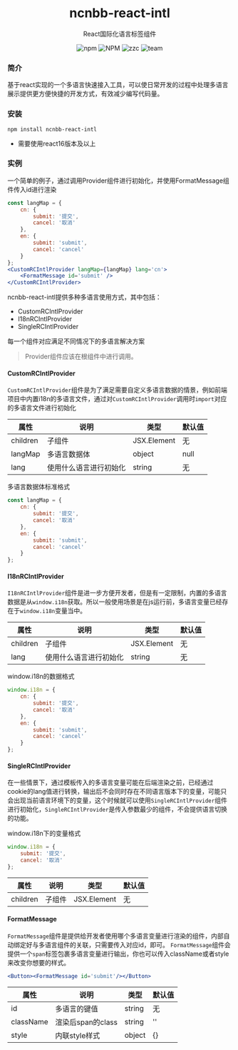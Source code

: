 <h1 align="center">ncnbb-react-intl</h1>
<p align="center">React国际化语言标签组件</p>
<p align='center'>
<img alt='npm' src='https://img.shields.io/npm/v/ncnbb-react-intl'/>
<img alt='NPM' src='https://img.shields.io/npm/l/ncnbb-react-intl'/>
<img alt='zzc' src='https://img.shields.io/badge/company-%E7%A7%9F%E7%A7%9F%E8%BD%A6-blue'/>
<img alt='team' src='https://img.shields.io/badge/team-IRC--FE-yellow'/>
</p>

### 简介
基于react实现的一个多语言快速接入工具，可以使日常开发的过程中处理多语言展示提供更方便快捷的开发方式，有效减少编写代码量。

### 安装

```shell
npm install ncnbb-react-intl
```


- 需要使用react16版本及以上

### 实例

一个简单的例子，通过调用Provider组件进行初始化，并使用FormatMessage组件传入id进行渲染
```jsx
const langMap = {
    cn: {
        submit: '提交',
        cancel: '取消'
    },
    en: {
        submit: 'submit',
        cancel: 'cancel'
    }
};
<CustomRCIntlProvider langMap={langMap} lang='cn'>
    <FormatMessage id='submit' />
</CustomRCIntlProvider>

```

ncnbb-react-intl提供多种多语言使用方式，其中包括：

- CustomRCIntlProvider
- I18nRCIntlProvider
- SingleRCIntlProvider

每一个组件对应满足不同情况下的多语言解决方案
 
>Provider组件应该在根组件中进行调用。

#### CustomRCIntlProvider
`CustomRCIntlProvider`组件是为了满足需要自定义多语言数据的情景，例如前端项目中内置i18n的多语言文件，通过对`CustomRCIntlProvider`调用时`import`对应的多语言文件进行初始化

| 属性     | 说明   | 类型        | 默认值 |
| -------- | ------ | ----------- | ------ |
| children | 子组件 | JSX.Element | 无     |
| langMap  | 多语言数据体           | object      | null   |
| lang     | 使用什么语言进行初始化 | string      | 无     |

多语言数据体标准格式
```jsx
const langMap = {
    cn: {
        submit: '提交',
        cancel: '取消'
    },
    en: {
        submit: 'submit',
        cancel: 'cancel'
    }
};
```

#### I18nRCIntlProvider
`I18nRCIntlProvider`组件是进一步方便开发者，但是有一定限制，内置的多语言数据是从`window.i18n`获取。所以一般使用场景是在js运行前，多语言变量已经存在于`window.i18n`变量当中。

| 属性     | 说明                   | 类型        | 默认值 |
| -------- | ---------------------- | ----------- | ------ |
| children | 子组件                 | JSX.Element | 无     |
| lang     | 使用什么语言进行初始化 | string      | 无     |

window.i18n的数据格式
```jsx
window.i18n = {
    cn: {
        submit: '提交',
        cancel: '取消'
    },
    en: {
        submit: 'submit',
        cancel: 'cancel'
    }
};
```


#### SingleRCIntlProvider
在一些情景下，通过模板传入的多语言变量可能在后端渲染之前，已经通过cookie的lang值进行转换，输出后不会同时存在不同语言版本下的变量，可能只会出现当前语言环境下的变量，这个时候就可以使用`SingleRCIntlProvider`组件进行初始化，`SingleRCIntlProvider`是传入参数最少的组件，不会提供语言切换的功能。

window.i18n下的变量格式
```jsx
window.i18n = {
    submit: '提交',
    cancel: '取消'
};
```

| 属性     | 说明                   | 类型        | 默认值 |
| -------- | ---------------------- | ----------- | ------ |
| children | 子组件                 | JSX.Element | 无     |

#### FormatMessage
`FormatMessage`组件是提供给开发者使用哪个多语言变量进行渲染的组件，内部自动绑定好与多语言组件的关联，只需要传入对应id，即可。
`FormatMessage`组件会提供一个`span`标签包裹多语言变量进行输出，你也可以传入className或者style来改变你想要的样式。

```jsx
<Button><FormatMessage id='submit'/></Button>
```

| 属性      | 说明              | 类型   | 默认值 |
| --------- | ----------------- | ------ | ------ |
| id        | 多语言的键值      | string | 无     |
| className | 渲染后span的class | string | ''     |
| style     | 内联style样式     | object | {}     |


